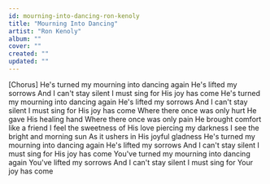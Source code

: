 ```yaml
---
id: mourning-into-dancing-ron-kenoly
title: "Mourning Into Dancing"
artist: "Ron Kenoly"
album: ""
cover: ""
created: ""
updated: ""
---
```


[Chorus]
He's turned my mourning into dancing again
He's lifted my sorrows
And I can't stay silent
I must sing for His joy has come
He's turned my mourning into dancing again
He's lifted my sorrows
And I can't stay silent
I must sing for His joy has come
Where there once was only hurt
He gave His healing hand
Where there once was only pain
He brought comfort like a friend
I feel the sweetness of His love piercing my darkness
I see the bright and morning sun
As it ushers in His joyful gladness
He's turned my mourning into dancing again
He's lifted my sorrows
And I can't stay silent
I must sing for His joy has come
You've turned my mourning into dancing again
You've lifted my sorrows
And I can't stay silent
I must sing for Your joy has come